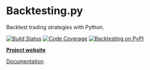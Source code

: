 Backtesting.py
==============
Backtest trading strategies with Python.

[![Build Status](https://travis-ci.org/kernc/backtesting.py.svg?branch=master)](https://travis-ci.org/kernc/backtesting.py)
[![Code Coverage](https://codecov.io/gh/kernc/backtesting.py/branch/master/graph/badge.svg)](https://codecov.io/gh/kernc/backtesting.py)
[![Backtesting on PyPI](https://img.shields.io/pypi/pyversions/backtesting.svg)](https://pypi.org/project/backtesting/)

[**Project website**](https://kernc.github.io/backtesting.py/)

[Documentation](https://kernc.github.io/backtesting.py/doc/backtesting/)
